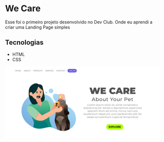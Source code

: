 <h1>We Care</h1>
<p>Esse foi o primeiro projeto desenvolvido no Dev Club. Onde eu aprendi a criar uma Landing Page simples</p>
<h2>Tecnologias</h2>
<ul >
  <li>HTML</li>
  <li>CSS</li>
</ul>

<img src="https://github.com/helioborges164/we-care/blob/main/assets/desktop.png?raw=true">

